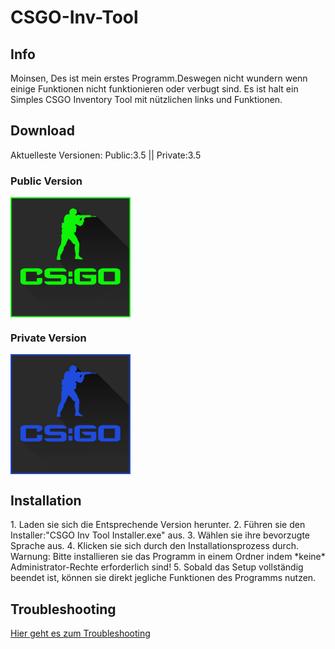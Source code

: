 # CSGO-Inv-Tool
## Info
Moinsen, Des ist mein erstes Programm.Deswegen nicht wundern wenn einige Funktionen nicht funktionieren oder verbugt sind.
Es ist halt ein Simples CSGO Inventory Tool  mit nützlichen links und Funktionen.
## Download
Aktuelleste Versionen: Public:3.5 || Private:3.5
<h3>Public Version</h3>

<a href="https://mega.nz/file/qdh3HTIR#pVnrlJ26kyyXUGV7se9jGd5cbNyczXCdgP-sjymZun8" target="_blank">
  <img width="192" height="192" border="0" align="center"  src="https://raw.githubusercontent.com/Krisbombe/CSGO-Inv-Tool/master/CSGO-Icon-Public.png"/>
</a>

<h3>Private Version</h3>


<a href="https://mega.nz/file/HFw10TrR#ZdBueZEUd4pyFdMxKgh-p5sAiSA2QsHbxv77xeOrTOA" target="_blank">
  <img width="192" height="192" border="0" align="center"  src="https://raw.githubusercontent.com/Krisbombe/CSGO-Inv-Tool/master/CSGO-Icon.png"/>
</a>
<h2>Installation</h2>
1. Laden sie sich die Entsprechende Version herunter.
2. Führen sie den Installer:"CSGO Inv Tool Installer.exe" aus.
3. Wählen sie ihre bevorzugte Sprache aus.
4. Klicken sie sich durch den Installationsprozess durch.
   Warnung: Bitte installieren sie das Programm in einem Ordner indem *keine* Administrator-Rechte erforderlich sind!
5. Sobald das Setup vollständig beendet ist, können sie direkt jegliche Funktionen des Programms nutzen.   
<h2>Troubleshooting</h2>
<a href="https://github.com/Krisbombe/CSGO-Inv-Tool/blob/master/Troubleshooting%20CSGO%20Inv%20Tool.pdf" target="_blank">Hier geht es zum Troubleshooting</a>

